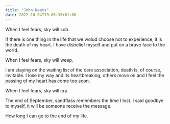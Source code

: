 ```yaml
---
title: "John Keats"
date: 2022-10-04T19:08:33+01:00
---
```


When I feel fears, sky will sob.

If there is one thing in the life that we wolud choose not to experience, it is the death of my heart. I have disbelief myself and put on a brave face to the world.

When I feel fears, sky will weep.

I am staying on the waiting list of the care association, death is, of course, invitable. I lose my way and its heartbreaking, others move on and I feel the passing of my heart has come too soon. 

When I feel fears, sky will cry.

The end of September, sandflass remembers the time I lost. I said goodbye to myself, it will be someone receive the message.

How long I can go to the end of my life.